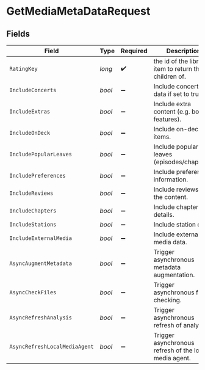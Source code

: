 # GetMediaMetaDataRequest


## Fields

| Field                                                  | Type                                                   | Required                                               | Description                                            | Example                                                |
| ------------------------------------------------------ | ------------------------------------------------------ | ------------------------------------------------------ | ------------------------------------------------------ | ------------------------------------------------------ |
| `RatingKey`                                            | *long*                                                 | :heavy_check_mark:                                     | the id of the library item to return the children of.  | 9518                                                   |
| `IncludeConcerts`                                      | *bool*                                                 | :heavy_minus_sign:                                     | Include concerts data if set to true.                  | true                                                   |
| `IncludeExtras`                                        | *bool*                                                 | :heavy_minus_sign:                                     | Include extra content (e.g. bonus features).           | true                                                   |
| `IncludeOnDeck`                                        | *bool*                                                 | :heavy_minus_sign:                                     | Include on-deck items.                                 | true                                                   |
| `IncludePopularLeaves`                                 | *bool*                                                 | :heavy_minus_sign:                                     | Include popular leaves (episodes/chapters).            | true                                                   |
| `IncludePreferences`                                   | *bool*                                                 | :heavy_minus_sign:                                     | Include preferences information.                       | true                                                   |
| `IncludeReviews`                                       | *bool*                                                 | :heavy_minus_sign:                                     | Include reviews for the content.                       | true                                                   |
| `IncludeChapters`                                      | *bool*                                                 | :heavy_minus_sign:                                     | Include chapter details.                               | true                                                   |
| `IncludeStations`                                      | *bool*                                                 | :heavy_minus_sign:                                     | Include station data.                                  | true                                                   |
| `IncludeExternalMedia`                                 | *bool*                                                 | :heavy_minus_sign:                                     | Include external media data.                           | true                                                   |
| `AsyncAugmentMetadata`                                 | *bool*                                                 | :heavy_minus_sign:                                     | Trigger asynchronous metadata augmentation.            | true                                                   |
| `AsyncCheckFiles`                                      | *bool*                                                 | :heavy_minus_sign:                                     | Trigger asynchronous file checking.                    | true                                                   |
| `AsyncRefreshAnalysis`                                 | *bool*                                                 | :heavy_minus_sign:                                     | Trigger asynchronous refresh of analysis.              | true                                                   |
| `AsyncRefreshLocalMediaAgent`                          | *bool*                                                 | :heavy_minus_sign:                                     | Trigger asynchronous refresh of the local media agent. | true                                                   |